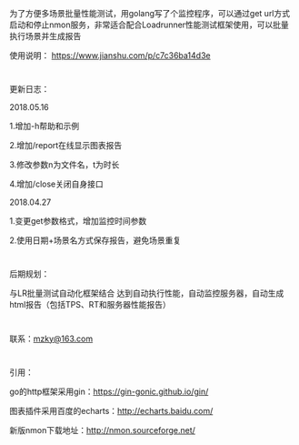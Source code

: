 为了方便多场景批量性能测试，用golang写了个监控程序，可以通过get url方式启动和停止nmon服务，非常适合配合Loadrunner性能测试框架使用，可以批量执行场景并生成报告

使用说明：
https://www.jianshu.com/p/c7c36ba14d3e



#
更新日志：

2018.05.16

1.增加-h帮助和示例

2.增加/report在线显示图表报告

3.修改参数n为文件名，t为时长

4.增加/close关闭自身接口


2018.04.27

1.变更get参数格式，增加监控时间参数

2.使用日期+场景名方式保存报告，避免场景重复


#
后期规划：

与LR批量测试自动化框架结合 达到自动执行性能，自动监控服务器，自动生成html报告（包括TPS、RT和服务器性能报告）




#
联系：mzky@163.com



#
引用：

go的http框架采用gin：https://gin-gonic.github.io/gin/

图表插件采用百度的echarts：http://echarts.baidu.com/

新版nmon下载地址：http://nmon.sourceforge.net/

